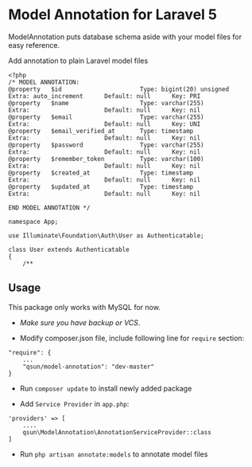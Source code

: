# Model Annotation for Laravel 5

ModelAnnotation puts database schema aside with your model files for easy reference.

Add annotation to plain Laravel model files

```
<?php
/* MODEL ANNOTATION:
@property	$id                      Type: bigint(20) unsigned      Extra: auto_increment      Default: null      Key: PRI
@property	$name                    Type: varchar(255)             Extra:                     Default: null      Key: nil
@property	$email                   Type: varchar(255)             Extra:                     Default: null      Key: UNI
@property	$email_verified_at       Type: timestamp                Extra:                     Default: null      Key: nil
@property	$password                Type: varchar(255)             Extra:                     Default: null      Key: nil
@property	$remember_token          Type: varchar(100)             Extra:                     Default: null      Key: nil
@property	$created_at              Type: timestamp                Extra:                     Default: null      Key: nil
@property	$updated_at              Type: timestamp                Extra:                     Default: null      Key: nil

END MODEL ANNOTATION */

namespace App;

use Illuminate\Foundation\Auth\User as Authenticatable;

class User extends Authenticatable
{
    /**
```


## Usage

This package only works with MySQL for now.


- *Make sure you have backup or VCS*.


- Modify composer.json file, include following line for `require` section:

```
"require": {
    ...
    "qsun/model-annotation": "dev-master"
}
```


- Run `composer update` to install newly added package


- Add `Service Provider` in `app.php`:

```
'providers' => [
    ....
    qsun\ModelAnnotation\AnnotationServiceProvider::class
]
```


- Run `php artisan annotate:models` to annotate model files


